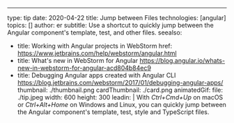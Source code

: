 ---
type: tip
date: 2020-04-22
title: Jump between Files
technologies: [angular]
topics: []
author: er
subtitle: Use a shortcut to quickly jump between the Angular component's template, test, and other files.
seealso:
- title: Working with Angular projects in WebStorm
  href: https://www.jetbrains.com/help/webstorm/angular.html
- title: What's new in WebStorm for Angular
  https://blog.angular.io/whats-new-in-webstorm-for-angular-acd804b84ec9
- title: Debugging Angular apps created with Angular CLI
  https://blog.jetbrains.com/webstorm/2017/01/debugging-angular-apps/
thumbnail: ./thumbnail.png
cardThumbnail: ./card.png
animatedGif:
  file: ./tip.jpeg
  width: 600
  height: 300
leadin: |
  With *Ctrl+Cmd+Up* on macOS or *Ctrl+Alt+Home* on Windows and Linux, you can quickly jump between the Angular component's template, test, style and TypeScript files.
